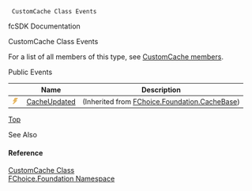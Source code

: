 ﻿     CustomCache Class Events                                                   

fcSDK Documentation

CustomCache Class Events

For a list of all members of this type, see [CustomCache members](fcSDK~FChoice.Foundation.CustomCache_members.md).

Public Events

|   | Name | Description |
| --- | --- | --- |
| ![Public Event](dotnetimages/publicEvent.png) | [CacheUpdated](fcSDK~FChoice.Foundation.CacheBase~CacheUpdated_EV.md) | (Inherited from [FChoice.Foundation.CacheBase](fcSDK~FChoice.Foundation.CacheBase.md)) |

[Top](#top)

See Also

#### Reference

[CustomCache Class](fcSDK~FChoice.Foundation.CustomCache.md)  
[FChoice.Foundation Namespace](fcSDK~FChoice.Foundation_namespace.md)